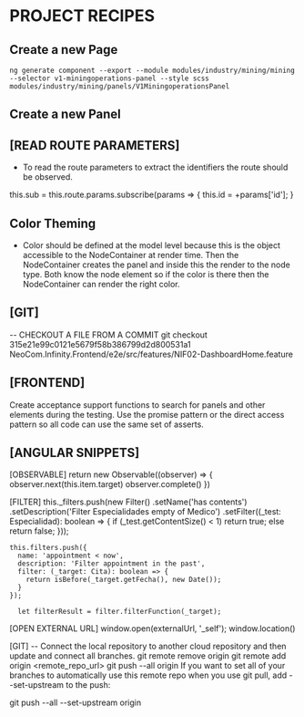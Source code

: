 # PROJECT RECIPES
## Create a new Page
````
ng generate component --export --module modules/industry/mining/mining --selector v1-miningoperations-panel --style scss modules/industry/mining/panels/V1MiningoperationsPanel     
````
## Create a new Panel


## [READ ROUTE PARAMETERS]
* To read the route parameters to extract the identifiers the route should be observed.

this.sub = this.route.params.subscribe(params => {
       this.id = +params['id'];
}

## Color Theming
* Color should be defined at the model level because this is the object accessible to the NodeContainer at render time. Then the NodeContainer creates the panel and inside this the render to the node type. Both know the node element so if the color is there then the NodeContainer can render the right color.

## [GIT]
-- CHECKOUT A FILE FROM A COMMIT
git checkout 315e21e99c0121e5679f58b386799d2d800531a1 NeoCom.Infinity.Frontend/e2e/src/features/NIF02-DashboardHome.feature


## [FRONTEND]
Create acceptance support functions to search for panels and other elements during the testing. Use the promise pattern
or the direct access pattern so all code can use the same set of asserts.

## [ANGULAR SNIPPETS]
[OBSERVABLE]
return  new Observable((observer) => {
            observer.next(this.item.target)
            observer.complete()
    })

[FILTER]
    this._filters.push(new Filter()
      .setName('has contents')
      .setDescription('Filter Especialidades empty of Medico')
      .setFilter((_test: Especialidad): boolean => {
        if (_test.getContentSize() < 1) return true;
        else return false;
      }));

    this.filters.push({
      name: 'appointment < now',
      description: 'Filter appointment in the past',
      filter: (_target: Cita): boolean => {
        return isBefore(_target.getFecha(), new Date());
      }
    });

      let filterResult = filter.filterFunction(_target);

[OPEN EXTERNAL URL]
window.open(externalUrl, '_self');
window.location()

[GIT]
-- Connect the local repository to another cloud repository and then update and connect all branches.
git remote remove origin
git remote add origin <remote_repo_url>
git push --all origin
If you want to set all of your branches to automatically use this remote repo when you use git pull, add --set-upstream to the push:

git push --all --set-upstream origin
